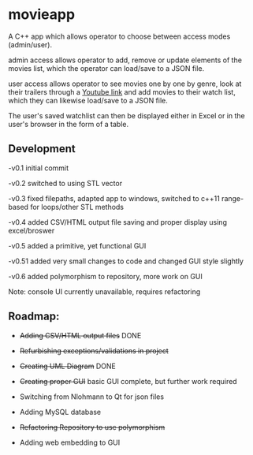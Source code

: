 # movieapp

A C++ app which allows operator to choose between access modes (admin/user).

admin access allows operator to add, remove or update elements of the movies list, which the operator can load/save to a JSON file.

user access allows operator to see movies one by one by genre, look at their trailers through a [Youtube link](https://www.youtube.com/) and add movies to their watch list, which they can likewise load/save to a JSON file.

The user's saved watchlist can then be displayed either in Excel or in the user's browser in the form of a table.


## Development

-v0.1 initial commit

-v0.2 switched to using STL vector

-v0.3 fixed filepaths, adapted app to windows, switched to c++11 range-based for loops/other STL methods

-v0.4 added CSV/HTML output file saving and proper display using excel/broswer

-v0.5 added a primitive, yet functional GUI

-v0.51 added very small changes to code and changed GUI style slightly

-v0.6 added polymorphism to repository, more work on GUI

Note: console UI currently unavailable, requires refactoring




##  Roadmap:

  * ~~Adding CSV/HTML output files~~ DONE

  * ~~Refurbishing exceptions/validations in project~~

  * ~~Creating UML Diagram~~ DONE

  * ~~Creating proper GUI~~ basic GUI complete, but further work required

  * Switching from Nlohmann to Qt for json files

  * Adding MySQL database

  * ~~Refactoring Repository to use polymorphism~~

  * Adding web embedding to GUI
